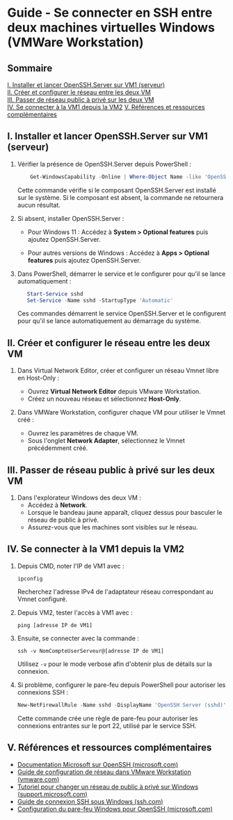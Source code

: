 # Guide - Se connecter en SSH entre deux machines virtuelles Windows (VMWare Workstation)

## Sommaire
[I. Installer et lancer OpenSSH.Server sur VM1 (serveur)](#i-installer-et-lancer-opensshserver-sur-vm1-serveur)  
[II. Créer et configurer le réseau entre les deux VM](#ii-créer-et-configurer-le-réseau-entre-les-deux-vm)  
[III. Passer de réseau public à privé sur les deux VM](#iii-passer-de-réseau-public-à-privé-sur-les-deux-vm)  
[IV. Se connecter à la VM1 depuis la VM2](#iv-se-connecter-à-la-vm1-depuis-la-vm2)
[V. Références et ressources complémentaires](#v-références-et-ressources-complémentaires)

## I. Installer et lancer OpenSSH.Server sur VM1 (serveur)

1. Vérifier la présence de OpenSSH.Server depuis PowerShell :

     ```Powershell
         Get-WindowsCapability -Online | Where-Object Name -like 'OpenSSH*'
     ```
     Cette commande vérifie si le composant OpenSSH.Server est installé sur le système. Si le composant est absent, la commande ne retournera aucun résultat.
      
2. Si absent, installer OpenSSH.Server :
      - Pour Windows 11 : 
        Accédez à **System > Optional features** puis ajoutez OpenSSH.Server.

      - Pour autres versions de Windows :
        Accédez à **Apps > Optional features** puis ajoutez OpenSSH.Server.  

3. Dans PowerShell, démarrer le service et le configurer pour qu'il se lance automatiquement :
   
   ```powershell
      Start-Service sshd
      Set-Service -Name sshd -StartupType 'Automatic'
   ```
   
      Ces commandes démarrent le service OpenSSH.Server et le configurent pour qu'il se lance automatiquement au démarrage du système.  

## II. Créer et configurer le réseau entre les deux VM

1. Dans Virtual Network Editor, créer et configurer un réseau Vmnet libre en Host-Only :
    - Ouvrez **Virtual Network Editor** depuis VMware Workstation.
    - Créez un nouveau réseau et sélectionnez **Host-Only**.  

2. Dans VMWare Workstation, configurer chaque VM pour utiliser le Vmnet créé :
      - Ouvrez les paramètres de chaque VM.
      - Sous l'onglet **Network Adapter**, sélectionnez le Vmnet précédemment créé.  

## III. Passer de réseau public à privé sur les deux VM

1. Dans l'explorateur Windows des deux VM :
      - Accédez à **Network**.
      - Lorsque le bandeau jaune apparaît, cliquez dessus pour basculer le réseau de public à privé.
      - Assurez-vous que les machines sont visibles sur le réseau.  

## IV. Se connecter à la VM1 depuis la VM2

1. Depuis CMD, noter l'IP de VM1 avec :
      ```batch
      ipconfig
      ```
      Recherchez l'adresse IPv4 de l'adaptateur réseau correspondant au Vmnet configuré.  

3. Depuis VM2, tester l'accès à VM1 avec :
      ```batch
      ping [adresse IP de VM1]
      ```  

4. Ensuite, se connecter avec la commande :
      ```batch
      ssh -v NomCompteUserServeur@[adresse IP de VM1]
      ```
      Utilisez `-v` pour le mode verbose afin d'obtenir plus de détails sur la connexion.  

5. Si problème, configurer le pare-feu depuis PowerShell pour autoriser les connexions SSH :
      ```powershell
      New-NetFirewallRule -Name sshd -DisplayName 'OpenSSH Server (sshd)' -Enabled True -Direction Inbound -Protocol TCP -Action Allow -LocalPort 22
      ```
      Cette commande crée une règle de pare-feu pour autoriser les connexions entrantes sur le port 22, utilisé par le service SSH.

## V. Références et ressources complémentaires
- [Documentation Microsoft sur OpenSSH (microsoft.com)](https://docs.microsoft.com/en-us/windows-server/administration/openssh/openssh_install_firstuse)
- [Guide de configuration de réseau dans VMware Workstation (vmware.com)](https://www.vmware.com/support/ws5/doc/ws_net_configurations_changing_bridged.html)
- [Tutoriel pour changer un réseau de public à privé sur Windows (support.microsoft.com)](https://support.microsoft.com/en-us/windows/make-a-wi-fi-network-public-or-private-in-windows-10-92382155-d091-48ff-878b-0a6d0d4b74e6)
- [Guide de connexion SSH sous Windows (ssh.com)](https://www.ssh.com/academy/ssh/command)
- [Configuration du pare-feu Windows pour OpenSSH (microsoft.com)](https://docs.microsoft.com/en-us/windows/security/threat-protection/windows-firewall/create-an-inbound-port-rule)
